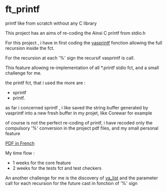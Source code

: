 
# ft_printf

printf like from scratch without any C library

This project has an aims of re-coding the Ainsi C printf from stdio.h

For this project , i have in first coding the [vasprintf](https://linux.die.net/man/3/vasprintf) fonction allowing the full recursion inside the fct.

For the recursion at each '%' sign the recursif vasprintf is call.

This feature allowing re-implementation of all *.printf stdio fct, and a small challenge for me.

the printf fct, that i used the more are :
- sprintf
- printf.

as far i concerned sprintf , i like saved the string buffer generated by vasprintf into a new fresh buffer in my projet, like Corewar for example

of course is not the perfect re-coding of printf, i have recoded only the compulsory '%' conversion in the project pdf files, and my small personal feature 

[PDF in French](https://cdn.intra.42.fr/pdf/pdf/20/ft_printf.pdf)

My time flow : 

- 1 weeks for the core feature
- 2 weeks for the tests fct and test checkers

An another challenge for me is the discovery of [va_list](http://www.cplusplus.com/reference/cstdarg/va_list/) and the parameter call for each recursion for the future cast in fonction of '%' sign
